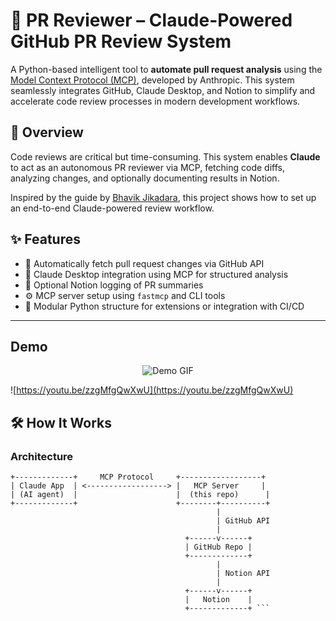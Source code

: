 # 🧠 PR Reviewer – Claude-Powered GitHub PR Review System

A Python-based intelligent tool to **automate pull request analysis** using the [Model Context Protocol (MCP)](https://modelcontextprotocol.io), developed by Anthropic. This system seamlessly integrates GitHub, Claude Desktop, and Notion to simplify and accelerate code review processes in modern development workflows.

## 🚀 Overview

Code reviews are critical but time-consuming. This system enables **Claude** to act as an autonomous PR reviewer via MCP, fetching code diffs, analyzing changes, and optionally documenting results in Notion.

Inspired by the guide by [Bhavik Jikadara](https://medium.com/@bhavikjikadara), this project shows how to set up an end-to-end Claude-powered review workflow.

## ✨ Features

- 🔁 Automatically fetch pull request changes via GitHub API
- 🧠 Claude Desktop integration using MCP for structured analysis
- 🧾 Optional Notion logging of PR summaries
- ⚙️ MCP server setup using `fastmcp` and CLI tools
- 🧪 Modular Python structure for extensions or integration with CI/CD

---
## Demo


<p align="center">
  <img src="demo6.gif" alt="Demo GIF" style="max-width:100%; height:auto;">
</p>

![https://youtu.be/zzgMfgQwXwU](https://youtu.be/zzgMfgQwXwU)

## 🛠️ How It Works

### Architecture

```text
+-------------+     MCP Protocol     +------------------+
| Claude App  | <------------------> |   MCP Server     |
| (AI agent)  |                      |  (this repo)      |
+-------------+                      +--------+----------+
                                              |
                                              | GitHub API
                                              |
                                       +------v------+
                                       | GitHub Repo |
                                       +-------------+
                                              |
                                              | Notion API
                                              |
                                       +------v------+
                                       |   Notion    |
                                       +-------------+ ```


